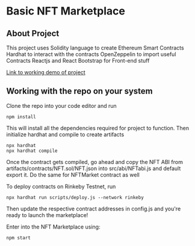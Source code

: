 # Basic NFT Marketplace

## About Project

This project uses Solidity language to create Ethereum Smart Contracts
Hardhat to interact with the contracts
OpenZeppelin to import useful Contracts
Reactjs and React Bootstrap for Front-end stuff

[Link to working demo of project](https://drive.google.com/file/d/1hfQDO2RUzCHkjAGAzvdk1TZGRYu_jXRF/view?usp=sharing)

## Working with the repo on your system

Clone the repo into your code editor and run

```shell
npm install
```

This will install all the dependencies required for project to function.
Then initialize hardhat and compile to create artifacts

```shell
npx hardhat
npx hardhat compile
```

Once the contract gets compiled, go ahead and copy the NFT ABI from artifacts/contracts/NFT.sol/NFT.json into src/abi/NFTabi.js and default export it.
Do the same for NFTMarket contract as well

To deploy contracts on Rinkeby Testnet, run

```shell
npx hardhat run scripts/deploy.js --network rinkeby
```

Then update the respective contract addresses in config.js and you're ready to launch the marketplace!

Enter into the NFT Marketplace using:

```shell
npm start
```
